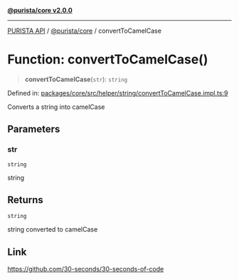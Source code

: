 [**@purista/core v2.0.0**](../README.md)

***

[PURISTA API](../../../packages.md) / [@purista/core](../README.md) / convertToCamelCase

# Function: convertToCamelCase()

> **convertToCamelCase**(`str`): `string`

Defined in: [packages/core/src/helper/string/convertToCamelCase.impl.ts:9](https://github.com/puristajs/purista/blob/master/packages/core/src/helper/string/convertToCamelCase.impl.ts#L9)

Converts a string into camelCase

## Parameters

### str

`string`

string

## Returns

`string`

string converted to camelCase

## Link

https://github.com/30-seconds/30-seconds-of-code
